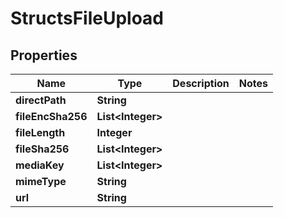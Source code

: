 

# StructsFileUpload


## Properties

| Name | Type | Description | Notes |
|------------ | ------------- | ------------- | -------------|
|**directPath** | **String** |  |  |
|**fileEncSha256** | **List&lt;Integer&gt;** |  |  |
|**fileLength** | **Integer** |  |  |
|**fileSha256** | **List&lt;Integer&gt;** |  |  |
|**mediaKey** | **List&lt;Integer&gt;** |  |  |
|**mimeType** | **String** |  |  |
|**url** | **String** |  |  |



